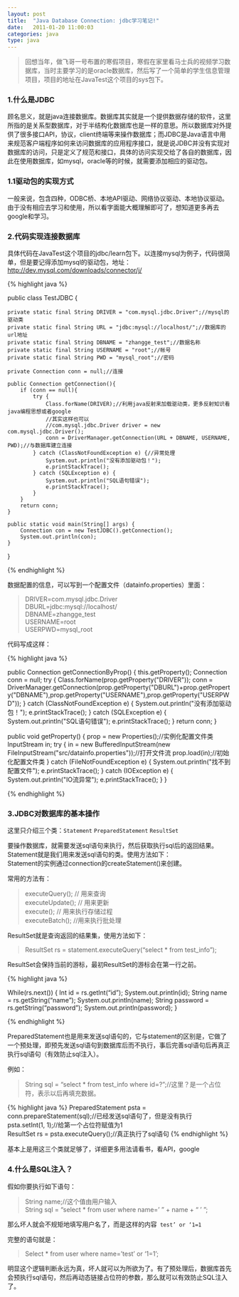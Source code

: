 ```yaml
---
layout: post
title:  "Java Database Connection: jdbc学习笔记!"
date:   2011-01-20 11:00:03
categories: java
type: java
---
```


>回想当年，做飞哥一号布置的寒假项目，寒假在家里看马士兵的视频学习数据库，当时主要学习的是oracle数据库，然后写了一个简单的学生信息管理项目，项目的地址在JavaTest这个项目的sys包下。

### 1.什么是JDBC

顾名思义，就是java连接数据库。数据库其实就是一个提供数据存储的软件，这里所指的是关系型数据库，对于半结构化数据库也是一样的意思。所以数据库对外提供了很多接口API，协议，client终端等来操作数据库；而JDBC是Java语言中用来规范客户端程序如何来访问数据库的应用程序接口，就是说JDBC并没有实现对数据库的访问，只是定义了规范和接口，具体的访问实现交给了各自的数据库，因此在使用数据库，如mysql，oracle等的时候，就需要添加相应的驱动包。

### 1.1驱动包的实现方式

一般来说，包含四种，ODBC桥、本地API驱动、网络协议驱动、本地协议驱动。由于没有相应去学习和使用，所以看字面能大概理解即可了，想知道更多再去google和学习。

### 2.代码实现连接数据库

具体代码在JavaTest这个项目的jdbc/learn包下。以连接mysql为例子，代码很简单，但是要记得添加mysql的驱动包，地址：http://dev.mysql.com/downloads/connector/j/

{% highlight java %}

public class TestJDBC {
	
	private static final String DRIVER = "com.mysql.jdbc.Driver";//mysql的驱动类
	private static final String URL = "jdbc:mysql://localhost/";//数据库的url地址
	private static final String DBNAME = "zhangge_test";//数据名称
	private static final String USERNAME = "root";//帐号
	private static final String PWD = "mysql_root";//密码

	private Connection conn = null;//连接
	
	public Connection getConnection(){
		if (conn == null){
			try {
				Class.forName(DRIVER);//利用java反射来加载驱动类，更多反射知识看java编程思想或者google
				//其实这样也可以
				//com.mysql.jdbc.Driver driver = new com.mysql.jdbc.Driver();
				conn = DriverManager.getConnection(URL + DBNAME, USERNAME, PWD);//与数据库建立连接
			} catch (ClassNotFoundException e) {//异常处理
				System.out.println("没有添加驱动包！");
				e.printStackTrace();
			} catch (SQLException e) {
				System.out.println("SQL语句错误");
				e.printStackTrace();
			}
		}
		return conn;
	}
	
	public static void main(String[] args) {
		Connection con = new TestJDBC().getConnection();
		System.out.println(con);
	}
}

{% endhighlight %}

数据配置的信息，可以写到一个配置文件（datainfo.properties）里面：

>DRIVER=com.mysql.jdbc.Driver  
DBURL=jdbc:mysql://localhost/  
DBNAME=zhangge_test  
USERNAME=root  
USERPWD=mysql_root

代码写成这样：

{% highlight java %}

public Connection getConnectionByProp() {
	this.getProperty();
	Connection conn = null;
	try {
		Class.forName(prop.getProperty("DRIVER"));
		conn = DriverManager.getConnection(prop.getProperty("DBURL")+prop.getProperty("DBNAME"),prop.getProperty("USERNAME"),prop.getProperty("USERPWD"));
	} catch (ClassNotFoundException e) {
		System.out.println("没有添加驱动包！");
		e.printStackTrace();
	} catch (SQLException e) {
		System.out.println("SQL语句错误");
		e.printStackTrace();
	}
	return conn;
}

public void getProperty() {
	prop = new Properties();//实例化配置文件类
	InputStream in;
	try {
		in = new BufferedInputStream(new FileInputStream("src/datainfo.properties"));//打开文件流
		prop.load(in);//初始化配置文件类
	} catch (FileNotFoundException e) {
		System.out.println("找不到配置文件");
		e.printStackTrace();
	} catch (IOException e) {
		System.out.println("IO流异常");
		e.printStackTrace();
	}
}

{% endhighlight %}

### 3.JDBC对数据库的基本操作

这里只介绍三个类：`Statement`  `PreparedStatement`  `ResultSet`

要操作数据库，就需要发送sql语句来执行，然后获取执行sql后的返回结果。  
Statement就是我们用来发送sql语句的类。使用方法如下：  
Statement的实例通过connection的createStatement()来创建。

常用的方法有：

>executeQuery();        // 用来查询  
executeUpdate();      // 用来更新  
execute();                 // 用来执行存储过程  
executeBatch();     //用来执行批处理  

ResultSet就是查询返回的结果集，使用方法如下：

>ResultSet rs = statement.executeQuery(“select * from test_info”);

ResultSet会保持当前的游标，最初ResultSet的游标会在第一行之前。 

{% highlight java %}

While(rs.next()) {
	Int id = rs.getInt(“id”);
	System.out.println(id);
	String name = rs.getString(“name”);
	System.out.println(name);
	String password = rs.getString(“password”);
	System.out.println(password);
}

{% endhighlight %}

PreparedStatement也是用来发送sql语句的，它与statement的区别是，它做了一个预处理，即预先发送sql语句到数据库后而不执行，事后完善sql语句后再真正执行sql语句（有效防止sql注入）。

例如：

>String sql = “select * from test_info where id=?”;//这里？是一个占位符，表示以后再填充数据。   

{% highlight java %}
PreparedStatement psta = conn.prepareStatement(sql);//已经发送sql语句了，但是没有执行  
psta.setInt(1, 1);//给第一个占位符赋值为1  
ResultSet rs = psta.executeQuery();//真正执行了sql语句
{% endhighlight %}

基本上是用这三个类就足够了，详细更多用法请看书，看API，google

### 4.什么是SQL注入？

假如你要执行如下语句： 

>String name;//这个值由用户输入  
String sql = “select * from user where name=’ ” + name + “ ’ ”;

那么坏人就会不规矩地填写用户名了，而是这样的内容` test’ or ‘1=1`

完整的语句就是：

>Select * from user where name=’test’ or ‘1=1’;

明显这个逻辑判断永远为真，坏人就可以为所欲为了。有了预处理后，数据库首先会预执行sql语句，然后再动态链接占位符的参数，那么就可以有效防止SQL注入了。
